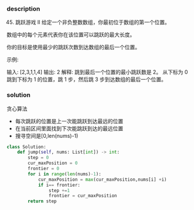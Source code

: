 ### description
45. 跳跃游戏 II
给定一个非负整数数组，你最初位于数组的第一个位置。

数组中的每个元素代表你在该位置可以跳跃的最大长度。

你的目标是使用最少的跳跃次数到达数组的最后一个位置。

示例:

输入: [2,3,1,1,4]
输出: 2
解释: 跳到最后一个位置的最小跳跃数是 2。
     从下标为 0 跳到下标为 1 的位置，跳 1 步，然后跳 3 步到达数组的最后一个位置。


### solution
贪心算法
+ 每次跳跃的位置是上一次能跳跃到达最远的位置
+ 在当前区间里面找到下次能跳跃到达的最远位置
+ 搜寻空间是[0,len(nums)-1)
```python
class Solution:
    def jump(self, nums: List[int]) -> int:
        step = 0
        cur_maxPosition = 0
        frontier = 0
        for i in range(len(nums)-1):
            cur_maxPosition = max(cur_maxPosition,nums[i] +i)
            if i== frontier:
                step +=1
                frontier = cur_maxPosition
        return step
```